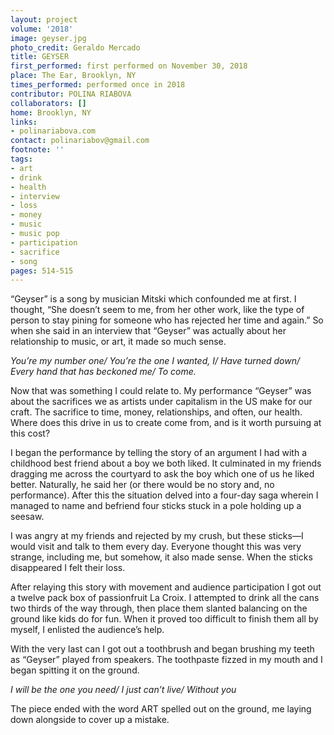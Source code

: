 ```yaml
---
layout: project
volume: '2018'
image: geyser.jpg
photo_credit: Geraldo Mercado
title: GEYSER
first_performed: first performed on November 30, 2018
place: The Ear, Brooklyn, NY
times_performed: performed once in 2018
contributor: POLINA RIABOVA
collaborators: []
home: Brooklyn, NY
links:
- polinariabova.com
contact: polinariabov@gmail.com
footnote: ''
tags:
- art
- drink
- health
- interview
- loss
- money
- music
- music pop
- participation
- sacrifice
- song
pages: 514-515
---
```




“Geyser” is a song by musician Mitski which confounded me at first. I thought, “She doesn’t seem to me, from her other work, like the type of person to stay pining for someone who has rejected her time and again.” So when she said in an interview that “Geyser” was actually about her relationship to music, or art, it made so much sense.

_You’re my number one/ You’re the one I wanted, I/ Have turned down/ Every hand that has beckoned me/ To come._

Now that was something I could relate to. My performance “Geyser” was about the sacrifices we as artists under capitalism in the US make for our craft. The sacrifice to time, money, relationships, and often, our health. Where does this drive in us to create come from, and is it worth pursuing at this cost?

I began the performance by telling the story of an argument I had with a childhood best friend about a boy we both liked. It culminated in my friends dragging me across the courtyard to ask the boy which one of us he liked better. Naturally, he said her (or there would be no story and, no performance). After this the situation delved into a four-day saga wherein I managed to name and befriend four sticks stuck in a pole holding up a seesaw.

I was angry at my friends and rejected by my crush, but these sticks—I would visit and talk to them every day. Everyone thought this was very strange, including me, but somehow, it also made sense. When the sticks disappeared I felt their loss.

After relaying this story with movement and audience participation I got out a twelve pack box of passionfruit La Croix. I attempted to drink all the cans two thirds of the way through, then place them slanted balancing on the ground like kids do for fun. When it proved too difficult to finish them all by myself, I enlisted the audience’s help.

With the very last can I got out a toothbrush and began brushing my teeth as “Geyser” played from speakers. The toothpaste fizzed in my mouth and I began spitting it on the ground.

_I will be the one you need/ I just can’t live/ Without you_

The piece ended with the word ART spelled out on the ground, me laying down alongside to cover up a mistake.
